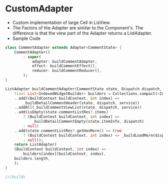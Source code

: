# CustomAdapter

-   Custom implementation of large Cell in LisView.
-   The Factors of the Adapter are similar to the Component's. The difference is that the view part of the Adapter returns a ListAdapter.
-   Sample Code

```dart
class CommentAdapter extends Adapter<CommentState> {
    CommentAdapter()
        : super(
            adapter: buildCommentAdapter,
            effect: buildCommentEffect(),
            reducer: buildCommentReducer(),
        );
}

ListAdapter buildCommentAdapter(CommentState state, Dispatch dispatch, ViewService service) {
    final List<IndexedWidgetBuilder> builders = Collections.compact(<IndexedWidgetBuilder>[]
    ..add((BuildContext buildContext, int index) =>
        _buildDetailCommentHeader(state, dispatch, service))
    ..addAll(_buildCommentViewList(state, dispatch, service))
    ..add(isEmpty(state.commentListRes?.items)
        ? (BuildContext buildContext, int index) =>
            _buildDetailCommentEmpty(state.itemInfo, dispatch)
        : null)
    ..add(state.commentListRes?.getHasMore() == true
        ? (BuildContext buildContext, int index) => _buildLoadMore(dispatch)
        : null));
    return ListAdapter(
    (BuildContext buildContext, int index) =>
        builders[index](buildContext, index),
    builders.length,
    );
}

///builds
```
